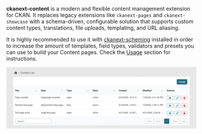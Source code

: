 **ckanext-content** is a modern and flexible content management extension for CKAN. It replaces legacy extensions like `ckanext-pages` and `ckanext-showcase` with a schema-driven, configurable solution that supports custom content types, translations, file uploads, templating, and URL aliasing.

It is highly recommended to use it with [ckanext-scheming](https://github.com/ckan/ckanext-scheming) installed in order to increase the amount of templates, field types, validators and presets you can use to build your Content pages. Check the [Usage](https://datashades.github.io/ckanext-content/usage/#extending-the-number-field-options) section for instructions.

![Main Content Screen](assets/main.png)
